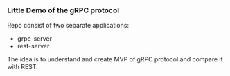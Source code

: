 ### Little Demo of the gRPC protocol

Repo consist of two separate applications:
* grpc-server
* rest-server

The idea is to understand and create MVP of gRPC protocol and compare it with REST.